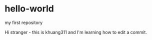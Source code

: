 # hello-world
my first repository

Hi stranger - this is khuang311 and I'm learning how to edit a commit. 
